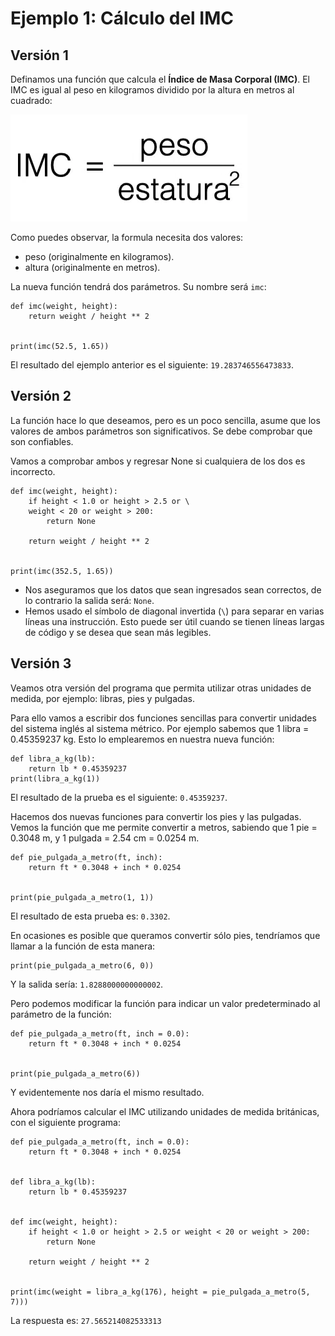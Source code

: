 # Ejemplo 1: Cálculo del IMC

## Versión 1

Definamos una función que calcula el **Índice de Masa Corporal (IMC)**.
El IMC es igual al peso en kilogramos dividido por la altura en metros al cuadrado:

![imc](img/imc.png)

Como puedes observar, la formula necesita dos valores:

* peso (originalmente en kilogramos).
* altura (originalmente en metros).

La nueva función tendrá dos parámetros. Su nombre será `imc`:

```
def imc(weight, height):
    return weight / height ** 2


print(imc(52.5, 1.65))
```

El resultado del ejemplo anterior es el siguiente: `19.283746556473833`.

## Versión 2

La función hace lo que deseamos, pero es un poco sencilla, asume que los valores de ambos parámetros son significativos. Se debe comprobar que son confiables.

Vamos a comprobar ambos y regresar None si cualquiera de los dos es incorrecto.

```
def imc(weight, height):
    if height < 1.0 or height > 2.5 or \
    weight < 20 or weight > 200:
        return None

    return weight / height ** 2


print(imc(352.5, 1.65))
```
* Nos aseguramos que los datos que sean ingresados sean correctos, de lo contrario la salida será: `None`.
* Hemos usado el símbolo de diagonal invertida (`\`) para separar en varias líneas una instrucción. Esto puede ser útil cuando se tienen líneas largas de código y se desea que sean más legibles.

## Versión 3

Veamos otra versión del programa que permita utilizar otras unidades de medida, por ejemplo: libras, pies y pulgadas.

Para ello vamos a escribir dos funciones sencillas para convertir unidades del sistema inglés al sistema métrico. Por ejemplo sabemos que 1 libra = 0.45359237 kg. Esto lo emplearemos en nuestra nueva función:

```
def libra_a_kg(lb):
    return lb * 0.45359237
print(libra_a_kg(1))
```

El resultado de la prueba es el siguiente: `0.45359237`.

Hacemos dos nuevas funciones para convertir los pies y las pulgadas. Vemos la función que me permite convertir a metros, sabiendo que 1 pie = 0.3048 m, y 1 pulgada = 2.54 cm = 0.0254 m.

```
def pie_pulgada_a_metro(ft, inch):
    return ft * 0.3048 + inch * 0.0254


print(pie_pulgada_a_metro(1, 1))
```

El resultado de esta prueba es: `0.3302`.

En ocasiones es posible que queramos convertir sólo pies, tendríamos que llamar a la función de esta manera:
```
print(pie_pulgada_a_metro(6, 0))
```

Y la salida sería: `1.8288000000000002`.

Pero podemos modificar la función para indicar un valor predeterminado al parámetro de la función:

```
def pie_pulgada_a_metro(ft, inch = 0.0):
    return ft * 0.3048 + inch * 0.0254


print(pie_pulgada_a_metro(6))
```
Y evidentemente nos daría el mismo resultado.

Ahora podríamos calcular el IMC utilizando unidades de medida británicas, con el siguiente programa:

```
def pie_pulgada_a_metro(ft, inch = 0.0):
    return ft * 0.3048 + inch * 0.0254


def libra_a_kg(lb):
    return lb * 0.45359237


def imc(weight, height):
    if height < 1.0 or height > 2.5 or weight < 20 or weight > 200:
        return None
    
    return weight / height ** 2


print(imc(weight = libra_a_kg(176), height = pie_pulgada_a_metro(5, 7)))
```

La respuesta es: `27.565214082533313`

